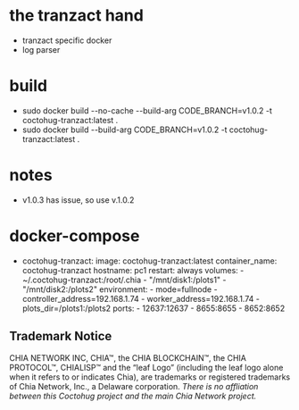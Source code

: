 # the tranzact hand
- tranzact specific docker
- log parser

# build
- sudo docker build --no-cache --build-arg CODE_BRANCH=v1.0.2 -t coctohug-tranzact:latest .
- sudo docker build --build-arg CODE_BRANCH=v1.0.2 -t coctohug-tranzact:latest .

# notes
- v1.0.3 has issue, so use v.1.0.2

# docker-compose
- coctohug-tranzact: 
        image: coctohug-tranzact:latest 
        container_name: coctohug-tranzact
        hostname: pc1 
        restart: always 
        volumes: 
            - ~/.coctohug-tranzact:/root/.chia 
            - "/mnt/disk1:/plots1" 
            - "/mnt/disk2:/plots2" 
        environment: 
            - mode=fullnode 
            - controller_address=192.168.1.74 
            - worker_address=192.168.1.74
            - plots_dir=/plots1:/plots2 
        ports: 
            - 12637:12637 
            - 8655:8655 
            - 8652:8652

## Trademark Notice
CHIA NETWORK INC, CHIA™, the CHIA BLOCKCHAIN™, the CHIA PROTOCOL™, CHIALISP™ and the “leaf Logo” (including the leaf logo alone when it refers to or indicates Chia), are trademarks or registered trademarks of Chia Network, Inc., a Delaware corporation. *There is no affliation between this Coctohug project and the main Chia Network project.*
 
 
 
 
